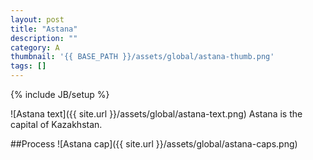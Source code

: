 ```yaml
---
layout: post
title: "Astana"
description: ""
category: A
thumbnail: '{{ BASE_PATH }}/assets/global/astana-thumb.png'
tags: []
---
```

{% include JB/setup %}

![Astana text]({{ site.url }}/assets/global/astana-text.png)
Astana is the capital of Kazakhstan.

##Process
![Astana cap]({{ site.url }}/assets/global/astana-caps.png)